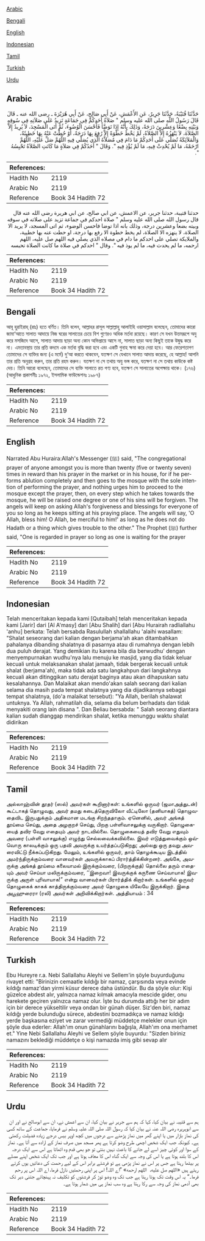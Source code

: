 [Arabic](#arabic)

[Bengali](#bengali)

[English](#english)

[Indonesian](#indonesian)

[Tamil](#tamil)

[Turkish](#turkish)

[Urdu](#urdu)

## Arabic


<div dir="rtl" lang="ar" style={{fontSize:'larger',backgroundColor:'#f8f9fa',padding:20}}>
حَدَّثَنَا قُتَيْبَةُ، حَدَّثَنَا جَرِيرٌ، عَنِ الأَعْمَشِ، عَنْ أَبِي صَالِحٍ، عَنْ أَبِي هُرَيْرَةَ ـ رضى الله عنه ـ قَالَ قَالَ رَسُولُ اللَّهِ صلى الله عليه وسلم ‏"‏ صَلاَةُ أَحَدِكُمْ فِي جَمَاعَةٍ تَزِيدُ عَلَى صَلاَتِهِ فِي سُوقِهِ وَبَيْتِهِ بِضْعًا وَعِشْرِينَ دَرَجَةً، وَذَلِكَ بِأَنَّهُ إِذَا تَوَضَّأَ فَأَحْسَنَ الْوُضُوءَ، ثُمَّ أَتَى الْمَسْجِدَ، لاَ يُرِيدُ إِلاَّ الصَّلاَةَ، لاَ يَنْهَزُهُ إِلاَّ الصَّلاَةُ، لَمْ يَخْطُ خَطْوَةً إِلاَّ رُفِعَ بِهَا دَرَجَةً، أَوْ حُطَّتْ عَنْهُ بِهَا خَطِيئَةٌ، وَالْمَلاَئِكَةُ تُصَلِّي عَلَى أَحَدِكُمْ مَا دَامَ فِي مُصَلاَّهُ الَّذِي يُصَلِّي فِيهِ اللَّهُمَّ صَلِّ عَلَيْهِ، اللَّهُمَّ ارْحَمْهُ، مَا لَمْ يُحْدِثْ فِيهِ، مَا لَمْ يُؤْذِ فِيهِ ‏"‏‏.‏ وَقَالَ ‏"‏ أَحَدُكُمْ فِي صَلاَةٍ مَا كَانَتِ الصَّلاَةُ تَحْبِسُهُ ‏"‏‏.‏
</div>
<div style={{backgroundColor:'#f8f9fa',padding:20, marginBottom: 10}}><table> <thead> <tr> <th>References:</th> <th></th> </tr> </thead> <tbody><tr><td>Hadith No</td><td>2119</td></tr><tr><td>Arabic No</td><td>2119</td></tr><tr><td>Reference</td><td>Book 34 Hadith 72</td></tr></tbody></table></div>


<div dir="rtl" lang="ar" style={{fontSize:'larger',backgroundColor:'#f8f9fa',padding:20}}>
حدثنا قتيبة، حدثنا جرير، عن الاعمش، عن ابي صالح، عن ابي هريرة رضى الله عنه قال قال رسول الله صلى الله عليه وسلم " صلاة احدكم في جماعة تزيد على صلاته في سوقه وبيته بضعا وعشرين درجة، وذلك بانه اذا توضا فاحسن الوضوء، ثم اتى المسجد، لا يريد الا الصلاة، لا ينهزه الا الصلاة، لم يخط خطوة الا رفع بها درجة، او حطت عنه بها خطيية، والملايكة تصلي على احدكم ما دام في مصلاه الذي يصلي فيه اللهم صل عليه، اللهم ارحمه، ما لم يحدث فيه، ما لم يوذ فيه ". وقال " احدكم في صلاة ما كانت الصلاة تحبسه
</div>
<div style={{backgroundColor:'#f8f9fa',padding:20, marginBottom: 10}}><table> <thead> <tr> <th>References:</th> <th></th> </tr> </thead> <tbody><tr><td>Hadith No</td><td>2119</td></tr><tr><td>Arabic No</td><td>2119</td></tr><tr><td>Reference</td><td>Book 34 Hadith 72</td></tr></tbody></table></div>

## Bengali


<div dir="ltr" lang="bn" style={{fontSize:'larger',backgroundColor:'#f8f9fa',padding:20}}>
আবূ হুরাইরাহ্ (রাঃ) হতে বর্ণিত। তিনি বলেন, আল্লাহর রাসূল সাল্লাল্লাহু আলাইহি ওয়াসাল্লাম বলেছেন, তোমাদের কারো জামা‘আতে সালাত আদায়ে নিজ ঘরের সালাতের চেয়ে বিশ গুণেরও অধিক মর্তবা রয়েছে। কারণ সে যখন উত্তমরূপে অযু করে মসজিদে আসে, সালাত আদায় ছাড়া অন্য কোন অভিপ্রায়ে আসে না, সালাত ছাড়া অন্য কিছুই তাকে উদ্বুদ্ধ করে না। এমতাবস্থায় তার প্রতি কদমে এক মর্তবা বৃদ্ধি করা হবে এবং একটি গুনাহ ক্ষমা করে দেয়া হবে। আর ফেরেশতাগণ তোমাদের সে ব্যক্তির জন্য (এ মর্মে) দু‘আ করতে থাকবেন, যতক্ষণ সে যেখানে সালাত আদায় করেছে, হে আল্লাহ! আপনি তার প্রতি অনুগ্রহ করুন, তার প্রতি রহম করুন। যতক্ষণ না সে তথায় অযু ভঙ্গ করে, যতক্ষণ না সে তথায় কাউকে কষ্ট দেয়। তিনি আরো বলেছেন, তোমাদের সে ব্যক্তি সালাতে রত গণ্য হবে, যতক্ষণ সে সালাতের অপেক্ষায় থাকে। (১৭৬) (আধুনিক প্রকাশনীঃ ১৯৭২, ইসলামিক ফাউন্ডেশনঃ ১৯৮৭)
</div>
<div style={{backgroundColor:'#f8f9fa',padding:20, marginBottom: 10}}><table> <thead> <tr> <th>References:</th> <th></th> </tr> </thead> <tbody><tr><td>Hadith No</td><td>2119</td></tr><tr><td>Arabic No</td><td>2119</td></tr><tr><td>Reference</td><td>Book 34 Hadith 72</td></tr></tbody></table></div>

## English


<div dir="ltr" lang="en" style={{fontSize:'larger',backgroundColor:'#f8f9fa',padding:20}}>
Narrated Abu Huraira:Allah's Messenger (ﷺ) said, "The congregational prayer of anyone amongst you is more than twenty (five or twenty seven) times in reward than his prayer in the market or in his house, for if he performs ablution completely and then goes to the mosque with the sole intention of performing the prayer, and nothing urges him to proceed to the mosque except the prayer, then, on every step which he takes towards the mosque, he will be raised one degree or one of his sins will be forgiven. The angels will keep on asking Allah's forgiveness and blessings for everyone of you so long as he keeps sitting at his praying place. The angels will say, 'O Allah, bless him! O Allah, be merciful to him!' as long as he does not do Hadath or a thing which gives trouble to the other." The Prophet (ﷺ) further said, "One is regarded in prayer so long as one is waiting for the prayer
</div>
<div style={{backgroundColor:'#f8f9fa',padding:20, marginBottom: 10}}><table> <thead> <tr> <th>References:</th> <th></th> </tr> </thead> <tbody><tr><td>Hadith No</td><td>2119</td></tr><tr><td>Arabic No</td><td>2119</td></tr><tr><td>Reference</td><td>Book 34 Hadith 72</td></tr></tbody></table></div>

## Indonesian


<div dir="ltr" lang="id" style={{fontSize:'larger',backgroundColor:'#f8f9fa',padding:20}}>
Telah menceritakan kepada kami [Qutaibah] telah menceritakan kepada kami [Jarir] dari [Al A'masy] dari [Abu Shalih] dari [Abu Hurairah radliallahu 'anhu] berkata: Telah bersabda Rasulullah shallallahu 'alaihi wasallam: "Shalat seseorang dari kalian dengan berjama'ah akan ditambahkan pahalanya dibanding shalatnya di pasarnya atau di rumahnya dengan lebih dua puluh derajat. Yang demikian itu karena bila dia berwudhu' dengan menyempurnakan wudhu'nya lalu menuju ke masjid, yang dia tidak keluar kecuali untuk melaksanakan shalat jamaah, tidak bergerak kecuali untuk shalat (berjama'ah), maka tidak ada satu langkahpun dari langkahnya kecuali akan ditinggikan satu derajat baginya atau akan dihapuskan satu kesalahannya. Dan Malaikat akan mendo'akan salah seorang dari kalian selama dia masih pada tempat shalatnya yang dia dijadikannya sebagai tempat shalatnya, (do'a malaikat tersebut): "Ya Allah, berilah shalawat untuknya. Ya Allah, rahmatilah dia, selama dia belum berhadats dan tidak menyakiti orang lain disana ". Dan Beliau bersabda: " Salah seorang diantara kalian sudah dianggap mendirikan shalat, ketika menunggu waktu shalat didirikan
</div>
<div style={{backgroundColor:'#f8f9fa',padding:20, marginBottom: 10}}><table> <thead> <tr> <th>References:</th> <th></th> </tr> </thead> <tbody><tr><td>Hadith No</td><td>2119</td></tr><tr><td>Arabic No</td><td>2119</td></tr><tr><td>Reference</td><td>Book 34 Hadith 72</td></tr></tbody></table></div>

## Tamil


<div dir="ltr" lang="ta" style={{fontSize:'larger',backgroundColor:'#f8f9fa',padding:20}}>
அல்லாஹ்வின் தூதர் (ஸல்) அவர்கள் கூறினார்கள்: உங்களில் ஒருவர் (ஜமாஅத்துடன்) கூட்டாகத் தொழுவது, அவர் தமது கடைத்தெருவிலோ வீட்டிலோ (தனியாகத்) தொழுவதைவிட இருபதுக்கும் அதிகமான மடங்கு சிறந்ததாகும். ஏனெனில், அவர் அங்கத் தூய்மை செய்து, அதை அழகுறச் செய்து, பிறகு பள்ளிவாசலுக்கு வருகிறார். தொழுகையைத் தவிர வேறு எதையும் அவர் நாடவில்லை. தொழுகையைத் தவிர வேறு எதுவும் அவரை (பள்ளி வாசலுக்கு) எழுந்து செல்லவைக்கவில்லை. இவர் எடுத்துவைக்கும் ஒவ்வொரு காலடிக்கும் ஒரு பதவி அவருக்கு உயர்த்தப்படுகிறது; அல்லது ஒரு தவறு அவரைவிட்டு நீக்கப்படுகிறது. மேலும், உங்களில் ஒருவர், தாம் தொழக்கூடிய இடத்தில் அமர்ந்திருக்கும்வரை வானவர்கள் அவருக்காகப் பிரார்த்திக்கின்றனர். அங்கே, அவருக்கு அங்கத் தூய்மை கலையாமல் இருக்கும்வரை, (பிறருக்குத்) தொல்லை தரும் எதையும் அவர் செய்யா மலிருக்கும்வரை, ‘‘இறைவா! இவருக்குக் கருணை செய்வாயாக! இவருக்கு அருள் புரிவாயாக!” என்று வானவர்கள் பிரார்த்திக் கிறார்கள். உங்களில் ஒருவர் தொழுகைக் காகக் காத்திருக்கும்வரை அவர் தொழுகை யிலேயே இருக்கிறார். இதை அபூஹுரைரா (ரலி) அவர்கள் அறிவிக்கிறார்கள். அத்தியாயம் : 34
</div>
<div style={{backgroundColor:'#f8f9fa',padding:20, marginBottom: 10}}><table> <thead> <tr> <th>References:</th> <th></th> </tr> </thead> <tbody><tr><td>Hadith No</td><td>2119</td></tr><tr><td>Arabic No</td><td>2119</td></tr><tr><td>Reference</td><td>Book 34 Hadith 72</td></tr></tbody></table></div>

## Turkish


<div dir="ltr" lang="tr" style={{fontSize:'larger',backgroundColor:'#f8f9fa',padding:20}}>
Ebu Hureyre r.a. Nebi Sallallahu Aleyhi ve Sellem'in şöyle buyurduğunu rivayet etti: "Birinizin cemaatle kıldığı bir namaz, çarşısında veya evinde kıldığı namaz'dan yirmi küsur derece daha üstündür. Bu da şöyle olur: Kişi güzelce abdest alır, yalnızca namaz kılmak amacıyla mescide gider, onu harekete geçiren yalnızca namaz olur. İşte bu durumda attığı her bir adım için bir derece yükseltilir veya ondan bir günah düşer. Siz'den biri, namaz kıldığı yerde bulunduğu sürece, abdestini bozmadıkça ve namaz kıldığı yerde başkasına eziyet ve zarar vermediği müddetçe melekler onun için şöyle dua ederler: Allah'ım onun günahlarını bağışla, Allah'ım ona merhamet et." Yine Nebi Sallallahu Aleyhi ve Sellem şöyle buyurdu: "Sizden biriniz namazını beklediği müddetçe o kişi namazda imiş gibi sevap alır
</div>
<div style={{backgroundColor:'#f8f9fa',padding:20, marginBottom: 10}}><table> <thead> <tr> <th>References:</th> <th></th> </tr> </thead> <tbody><tr><td>Hadith No</td><td>2119</td></tr><tr><td>Arabic No</td><td>2119</td></tr><tr><td>Reference</td><td>Book 34 Hadith 72</td></tr></tbody></table></div>

## Urdu


<div dir="rtl" lang="ur" style={{fontSize:'larger',backgroundColor:'#f8f9fa',padding:20}}>
ہم سے قتیبہ نے بیان کیا، کہا کہ ہم سے جریر نے بیان کیا، ان سے اعمش نے، ان سے ابوصالح نے اور ان سے ابوہریرہ رضی اللہ عنہ نے بیان کیا کہ رسول اللہ صلی اللہ علیہ وسلم نے فرمایا، جماعت کے ساتھ کسی کی نماز بازار میں یا اپنے گھر میں نماز پڑھنے سے درجوں میں کچھ اوپر بیس درجے زیادہ فضیلت رکھتی ہے۔ کیونکہ جب ایک شخص اچھی طرح وضو کرتا ہے پھر مسجد میں صرف نماز کے ارادہ سے آتا ہے۔ نماز کے سوا اور کوئی چیز اسے لے جانے کا باعث نہیں بنتی تو جو بھی قدم وہ اٹھاتا ہے اس سے ایک درجہ اس کا بلند ہوتا ہے یا اس کی وجہ سے ایک گناہ اس کا معاف ہوتا ہے اور جب تک ایک شخص اپنے مصلے پر بیٹھا رہتا ہے جس پر اس نے نماز پڑھی ہے تو فرشتے برابر اس کے لیے رحمت کی دعائیں یوں کرتے رہتے ہیں «اللهم صل عليه،‏‏‏‏ ‏‏‏‏ اللهم ارحمه» ”اے اللہ! اس پر اپنی رحمتیں نازل فرما، اے اللہ اس پر رحم فرما۔“ یہ اس وقت تک ہوتا رہتا ہے جب تک وہ وضو توڑ کر فرشتوں کو تکلیف نہ پہنچائے جتنی دیر تک بھی آدمی نماز کی وجہ سے رکا رہتا ہے وہ سب نماز ہی میں شمار ہوتا ہے۔
</div>
<div style={{backgroundColor:'#f8f9fa',padding:20, marginBottom: 10}}><table> <thead> <tr> <th>References:</th> <th></th> </tr> </thead> <tbody><tr><td>Hadith No</td><td>2119</td></tr><tr><td>Arabic No</td><td>2119</td></tr><tr><td>Reference</td><td>Book 34 Hadith 72</td></tr></tbody></table></div>